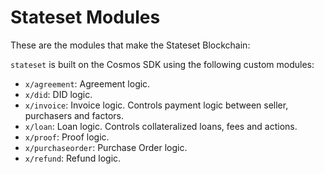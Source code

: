 # Stateset Modules

These are the modules that make the Stateset Blockchain:

`stateset` is built on the Cosmos SDK using the following custom modules:

- `x/agreement`: Agreement logic.
- `x/did`: DID logic.
- `x/invoice`: Invoice logic. Controls payment logic between seller, purchasers and factors.
- `x/loan`: Loan logic. Controls collateralized loans, fees and actions.
- `x/proof`: Proof logic.
- `x/purchaseorder`: Purchase Order logic.
- `x/refund`: Refund logic.